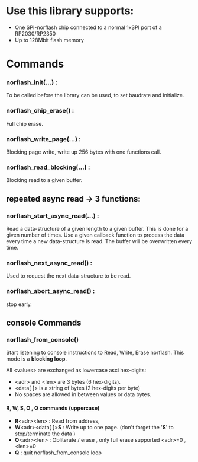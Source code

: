 
# Use this library supports:
- One SPI-norflash chip connected to a normal 1xSPI port of a RP2030/RP2350
- Up to 128Mbit flash memory

 # Commands
 ### norflash_init(...) : 
 To be called before the library can be used, to set baudrate and initialize.
 ### norflash_chip_erase() : 
 Full chip erase.
 ### norflash_write_page(...) : 
 Blocking page write, write up 256 bytes with one functions call.
 ### norflash_read_blocking(...) : 
 Blocking read to a given buffer.

 ## repeated async read -> 3 functions:
### norflash_start_async_read(...) :

Read a data-structure of a given length to a given buffer. 
This is done for a given number of times.
Use a given callback function to process the data every time a new data-structure is read.
The buffer will be overwritten every time.

 ### norflash_next_async_read() :
 Used to request the next data-structure to be read.

### norflash_abort_async_read() :
stop early.

## console Commands

### norflash_from_console()
Start listening to console instructions to Read, Write, Erase norflash.
This mode is a **blocking loop**.

All \<values> are exchanged as lowercase asci hex-digits:
- \<adr> and \<len> are 3 bytes (6 hex-digits).
- \<data[ ]> is a string of bytes  (2 hex-digits per byte)
- No spaces are allowed in between values or data bytes.

#### R, W, S, O , Q commands (uppercase)
- **R**\<adr>\<len> : Read from address, 
- **W**\<adr>\<data[ ]>**S** : Write up to one page. (don't forget the '**S**' to stop/terminate the data )
- **O**\<adr>\<len> : Obliterate / erase , only full erase supported \<adr>=0 , \<len>=0
- **Q** : quit norflash_from_console loop


